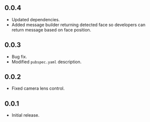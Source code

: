 ## 0.0.4

- Updated dependencies.
- Added message builder returning detected face so developers can return message based on face position.


## 0.0.3

- Bug fix.
- Modified `pubspec.yaml` description.


## 0.0.2

- Fixed camera lens control.

## 0.0.1

- Initial release.